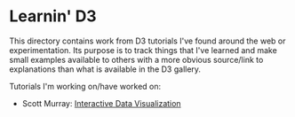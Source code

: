 Learnin' D3
===========

This directory contains work from D3 tutorials I've found around the web or
experimentation. Its purpose is to track things that I've learned and make small
examples available to others with a more obvious source/link to
explanations than what is available in the D3 gallery.

Tutorials I'm working on/have worked on:

- Scott Murray: [Interactive Data
    Visualization](http://alignedleft.com/tutorials/d3)
